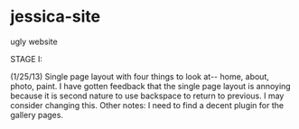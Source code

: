 jessica-site
============

ugly website

STAGE I:

(1/25/13)
Single page layout with four things to look at-- home, about, photo, paint.
I have gotten feedback that the single page layout is annoying because it is second nature to use backspace to return to previous.
I may consider changing this.
Other notes: I need to find a decent plugin for the gallery pages.
